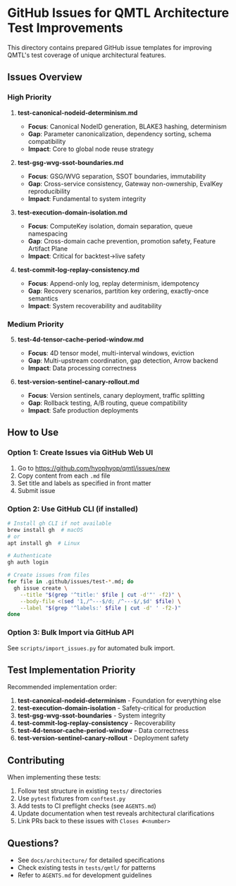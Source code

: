 # GitHub Issues for QMTL Architecture Test Improvements

This directory contains prepared GitHub issue templates for improving QMTL's test coverage of unique architectural features.

## Issues Overview

### High Priority

1. **test-canonical-nodeid-determinism.md**
   - **Focus**: Canonical NodeID generation, BLAKE3 hashing, determinism
   - **Gap**: Parameter canonicalization, dependency sorting, schema compatibility
   - **Impact**: Core to global node reuse strategy

2. **test-gsg-wvg-ssot-boundaries.md**
   - **Focus**: GSG/WVG separation, SSOT boundaries, immutability
   - **Gap**: Cross-service consistency, Gateway non-ownership, EvalKey reproducibility
   - **Impact**: Fundamental to system integrity

3. **test-execution-domain-isolation.md**
   - **Focus**: ComputeKey isolation, domain separation, queue namespacing
   - **Gap**: Cross-domain cache prevention, promotion safety, Feature Artifact Plane
   - **Impact**: Critical for backtest→live safety

4. **test-commit-log-replay-consistency.md**
   - **Focus**: Append-only log, replay determinism, idempotency
   - **Gap**: Recovery scenarios, partition key ordering, exactly-once semantics
   - **Impact**: System recoverability and auditability

### Medium Priority

5. **test-4d-tensor-cache-period-window.md**
   - **Focus**: 4D tensor model, multi-interval windows, eviction
   - **Gap**: Multi-upstream coordination, gap detection, Arrow backend
   - **Impact**: Data processing correctness

6. **test-version-sentinel-canary-rollout.md**
   - **Focus**: Version sentinels, canary deployment, traffic splitting
   - **Gap**: Rollback testing, A/B routing, queue compatibility
   - **Impact**: Safe production deployments

## How to Use

### Option 1: Create Issues via GitHub Web UI

1. Go to https://github.com/hyophyop/qmtl/issues/new
2. Copy content from each `.md` file
3. Set title and labels as specified in front matter
4. Submit issue

### Option 2: Use GitHub CLI (if installed)

```bash
# Install gh CLI if not available
brew install gh  # macOS
# or
apt install gh  # Linux

# Authenticate
gh auth login

# Create issues from files
for file in .github/issues/test-*.md; do
  gh issue create \
    --title "$(grep '^title:' $file | cut -d'"' -f2)" \
    --body-file <(sed '1,/^---$/d; /^---$/,$d' $file) \
    --label "$(grep '^labels:' $file | cut -d' ' -f2-)"
done
```

### Option 3: Bulk Import via GitHub API

See `scripts/import_issues.py` for automated bulk import.

## Test Implementation Priority

Recommended implementation order:

1. **test-canonical-nodeid-determinism** - Foundation for everything else
2. **test-execution-domain-isolation** - Safety-critical for production
3. **test-gsg-wvg-ssot-boundaries** - System integrity
4. **test-commit-log-replay-consistency** - Recoverability
5. **test-4d-tensor-cache-period-window** - Data correctness
6. **test-version-sentinel-canary-rollout** - Deployment safety

## Contributing

When implementing these tests:

1. Follow test structure in existing `tests/` directories
2. Use `pytest` fixtures from `conftest.py`
3. Add tests to CI preflight checks (see `AGENTS.md`)
4. Update documentation when test reveals architectural clarifications
5. Link PRs back to these issues with `Closes #<number>`

## Questions?

- See `docs/architecture/` for detailed specifications
- Check existing tests in `tests/qmtl/` for patterns
- Refer to `AGENTS.md` for development guidelines
